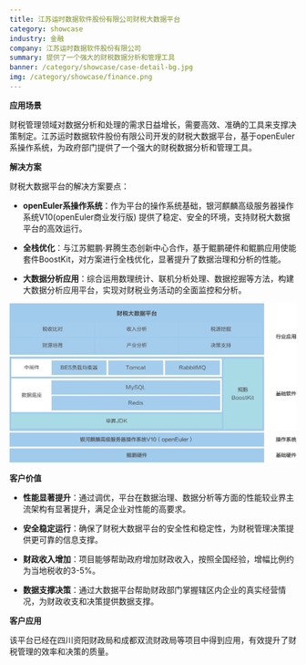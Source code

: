 ```yaml
---
title: 江苏运时数据软件股份有限公司财税大数据平台
category: showcase
industry: 金融
company: 江苏运时数据软件股份有限公司
summary: 提供了一个强大的财税数据分析和管理工具
banner: /category/showcase/case-detail-bg.jpg
img: /category/showcase/finance.png
---
```




**应用场景**

财税管理领域对数据分析和处理的需求日益增长，需要高效、准确的工具来支撑决策制定。江苏运时数据软件股份有限公司开发的财税大数据平台，基于openEuler系操作系统，为政府部门提供了一个强大的财税数据分析和管理工具。

**解决方案**

财税大数据平台的解决方案要点：

-   **openEuler系操作系统**：作为平台的操作系统基础，银河麒麟高级服务器操作系统V10(openEuler商业发行版)
    提供了稳定、安全的环境，支持财税大数据平台的高效运行。

-   **全栈优化**：与江苏鲲鹏·昇腾生态创新中心合作，基于鲲鹏硬件和鲲鹏应用使能套件BoostKit，对方案进行全栈优化，显著提升了数据治理和分析的性能。

-   **大数据分析应用**：综合运用数理统计、联机分析处理、数据挖掘等方法，构建大数据分析应用平台，实现对财税业务活动的全面监控和分析。

![](./media/image1.png)

**客户价值**

-   **性能显著提升**：通过调优，平台在数据治理、数据分析等方面的性能较业界主流架构有显著提升，满足企业对性能的高要求。

-   **安全稳定运行**：确保了财税大数据平台的安全性和稳定性，为财税管理决策提供更可靠的信息支撑。

-   **财政收入增加**：项目能够帮助政府增加财政收入，按照全国经验，增幅比例约为当地税收的3-5%。

-   **数据支撑决策**：通过大数据平台帮助财政部门掌握辖区内企业的真实经营情况，为财政收支和决策提供数据支撑。

**客户应用**

该平台已经在四川资阳财政局和成都双流财政局等项目中得到应用，有效提升了财税管理的效率和决策的质量。
